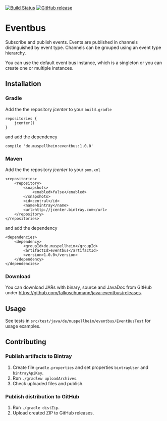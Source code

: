 [![Build Status](https://travis-ci.org/falkoschumann/java-eventbus.svg?branch=master)](https://travis-ci.org/falkoschumann/java-eventbus)
[![GitHub release](https://img.shields.io/github/release/falkoschumann/java-eventbus.svg)]()


Eventbus
========

Subscribe and publish events. Events are published in channels distinguished by
event type. Channels can be grouped using an event type hierarchy.

You can use the default event bus instance, which is a singleton or you can
create one or multiple instances.

Installation
------------

### Gradle

Add the the repository _jcenter_ to your `build.gradle`

    repositories {
        jcenter()
    }

and add the dependency

    compile 'de.muspellheim:eventbus:1.0.0'


### Maven

Add the the repository _jcenter_ to your `pom.xml`
    
    <repositories>
        <repository>
            <snapshots>
                <enabled>false</enabled>
            </snapshots>
            <id>central</id>
            <name>bintray</name>
            <url>http://jcenter.bintray.com</url>
        </repository>
    </repositories>

and add the dependency

    <dependencies>
        <dependency>
            <groupId>de.muspellheim</groupId>
            <artifactId>eventbus</artifactId>
            <version>1.0.0</version>
        </dependency>
    </dependencies>


### Download

You can download JARs with binary, source and JavaDoc from GitHub under
https://github.com/falkoschumann/java-eventbus/releases.


Usage
-----

See tests in `src/test/java/de/muspellheim/eventbus/EventBusTest` for usage
examples.


Contributing
------------

### Publish artifacts to Bintray

1.  Create file `gradle.properties` and set properties `bintrayUser` and
    `bintrayApiKey`.
2.  Run `./gradlew uploadArchives`.
3.  Check uploaded files and publish.

### Publish distribution to GitHub

1.  Run `./gradle distZip`.
2.  Upload created ZIP to GitHub releases.
